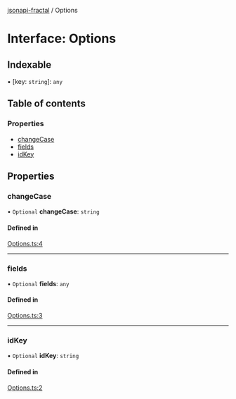 [jsonapi-fractal](../README.md) / Options

# Interface: Options

## Indexable

▪ [key: `string`]: `any`

## Table of contents

### Properties

- [changeCase](Options.md#changecase)
- [fields](Options.md#fields)
- [idKey](Options.md#idkey)

## Properties

### changeCase

• `Optional` **changeCase**: `string`

#### Defined in

[Options.ts:4](https://github.com/andersondanilo/jsonapi-fractal/blob/de98cb3/src/Options.ts#L4)

___

### fields

• `Optional` **fields**: `any`

#### Defined in

[Options.ts:3](https://github.com/andersondanilo/jsonapi-fractal/blob/de98cb3/src/Options.ts#L3)

___

### idKey

• `Optional` **idKey**: `string`

#### Defined in

[Options.ts:2](https://github.com/andersondanilo/jsonapi-fractal/blob/de98cb3/src/Options.ts#L2)

